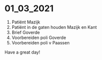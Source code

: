# 01_03_2021
1. Patiënt Mazijk
2. Patiënt in de gaten houden Mazijk en Kant
3. Brief Goverde
4. Voorbereiden poli Goverde
5. Voorbereiden poli v Paassen

Have a great day!

